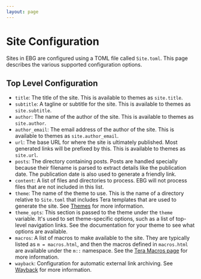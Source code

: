 ```yaml
---
layout: page
---
```


# Site Configuration

Sites in EBG are configured using a TOML file called `Site.toml`.
This page describes the various supported configuration options.

## Top Level Configuration

- `title`: The title of the site.
  This is available to themes as `site.title`.
- `subtitle`: A tagline or subtitle for the site.
  This is available to themes as `site.subtitle`.
- `author`: The name of the author of the site.
  This is available to themes as `site.author`.
- `author_email`: The email address of the author of the site.
  This is available to themes as `site.author_email`.
- `url`: The base URL for where the site is ultimately published. Most generated
  links will be prefixed by this.
  This is available to themes as `site.url`.
- `posts`: The directory containing posts. Posts are handled specially because
  their filename is parsed to extract details like the publication date. The
  publication date is also used to generate a friendly link.
- `content`: A list of files and directories to process. EBG will not process
  files that are not included in this list.
- `theme`: The name of the theme to use. This is the name of a directory
  relative to `Site.toml` that includes Tera templates that are used to generate
  the site. See [Themes](themes.md) for more information.
- `theme_opts`: This section is passed to the theme under the `theme` variable.
  It's used to set theme-specific options, such as a list of top-level
  navigation links. See the documentation for your theme to see what options are available.
- `macros`: A list of macros to make available to the site. They are typically
  listed as `m = macros.html`, and then the macros defined in `macros.html` are
  available under the `m::` namespace. See the [Tera Macros page][tera-macros]
  for more information.
- `wayback`: Configuration for automatic external link archiving. See
  [Wayback](wayback.md) for more information.

[tera-macros]: https://keats.github.io/tera/docs/#macros
